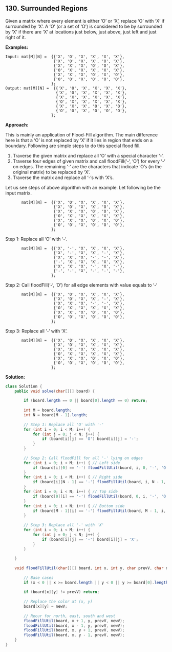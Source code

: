 ## 130. Surrounded Regions

Given a matrix where every element is either ‘O’ or ‘X’, replace ‘O’ with ‘X’ if surrounded by ‘X’. A ‘O’ (or a set of ‘O’) is considered to be by surrounded by ‘X’ if there are ‘X’ at locations just below, just above, just left and just right of it. 

**Examples:** 

```
Input: mat[M][N] =  {{'X', 'O', 'X', 'X', 'X', 'X'},
                     {'X', 'O', 'X', 'X', 'O', 'X'},
                     {'X', 'X', 'X', 'O', 'O', 'X'},
                     {'O', 'X', 'X', 'X', 'X', 'X'},
                     {'X', 'X', 'X', 'O', 'X', 'O'},
                     {'O', 'O', 'X', 'O', 'O', 'O'},
                    };
Output: mat[M][N] =  {{'X', 'O', 'X', 'X', 'X', 'X'},
                      {'X', 'O', 'X', 'X', 'X', 'X'},
                      {'X', 'X', 'X', 'X', 'X', 'X'},
                      {'O', 'X', 'X', 'X', 'X', 'X'},
                      {'X', 'X', 'X', 'O', 'X', 'O'},
                      {'O', 'O', 'X', 'O', 'O', 'O'},
                    };
```

**Approach:**

This is mainly an application of Flood-Fill algorithm. The main difference here is that a ‘O’ is not replaced by ‘X’ if it lies in region that ends on a boundary. Following are simple steps to do this special flood fill.

1. Traverse the given matrix and replace all ‘O’ with a special character ‘-‘.
2. Traverse four edges of given matrix and call floodFill(‘-‘, ‘O’) for every ‘-‘ on edges. The remaining ‘-‘ are the characters that indicate ‘O’s (in the original matrix) to be replaced by ‘X’.
3. Traverse the matrix and replace all ‘-‘s with ‘X’s. 

Let us see steps of above algorithm with an example. Let following be the input matrix. 

```
       mat[M][N] =  {{'X', 'O', 'X', 'X', 'X', 'X'},
                     {'X', 'O', 'X', 'X', 'O', 'X'},
                     {'X', 'X', 'X', 'O', 'O', 'X'},
                     {'O', 'X', 'X', 'X', 'X', 'X'},
                     {'X', 'X', 'X', 'O', 'X', 'O'},
                     {'O', 'O', 'X', 'O', 'O', 'O'},
                    };
```

Step 1: Replace all ‘O’ with ‘-‘.

```
       mat[M][N] =  {{'X', '-', 'X', 'X', 'X', 'X'},
                     {'X', '-', 'X', 'X', '-', 'X'},
                     {'X', 'X', 'X', '-', '-', 'X'},
                     {'-', 'X', 'X', 'X', 'X', 'X'},
                     {'X', 'X', 'X', '-', 'X', '-'},
                     {'-', '-', 'X', '-', '-', '-'},
                    };
```

Step 2: Call floodFill(‘-‘, ‘O’) for all edge elements with value equals to ‘-‘ 

```
       mat[M][N] =  {{'X', 'O', 'X', 'X', 'X', 'X'},
                     {'X', 'O', 'X', 'X', '-', 'X'},
                     {'X', 'X', 'X', '-', '-', 'X'},
                     {'O', 'X', 'X', 'X', 'X', 'X'},
                     {'X', 'X', 'X', 'O', 'X', 'O'},
                     {'O', 'O', 'X', 'O', 'O', 'O'},
                    };
```

Step 3: Replace all ‘-‘ with ‘X’. 

```
       mat[M][N] =  {{'X', 'O', 'X', 'X', 'X', 'X'},
                     {'X', 'O', 'X', 'X', 'X', 'X'},
                     {'X', 'X', 'X', 'X', 'X', 'X'},
                     {'O', 'X', 'X', 'X', 'X', 'X'},
                     {'X', 'X', 'X', 'O', 'X', 'O'},
                     {'O', 'O', 'X', 'O', 'O', 'O'},
                    };
```

**Solution:**

```java
class Solution {
    public void solve(char[][] board) {
        
        if (board.length == 0 || board[0].length == 0) return;
        
        int M = board.length;
        int N = board[M - 1].length;
        
        // Step 1: Replace all 'O' with '-'
        for (int i = 0; i < M; i++) {
            for (int j = 0; j < N; j++) {
                if (board[i][j] == 'O') board[i][j] = '-';
            }
        }
            
        // Step 2: Call floodFill for all '-' lying on edges
        for (int i = 0; i < M; i++) { // Left side
            if (board[i][0] == '-') floodFillUtil(board, i, 0, '-', 'O');
        }
        for (int i = 0; i < M; i++) { // Right side
            if (board[i][N - 1] == '-') floodFillUtil(board, i, N - 1, '-', 'O');
        }
        for (int i = 0; i < N; i++) { // Top side
            if (board[0][i] == '-') floodFillUtil(board, 0, i, '-', 'O');
        }
        for (int i = 0; i < N; i++) { // Bottom side
            if (board[M - 1][i] == '-') floodFillUtil(board, M - 1, i, '-', 'O');
        }
     
        // Step 3: Replace all '-' with 'X'
        for (int i = 0; i < M; i++) {
            for (int j = 0; j < N; j++) {
                if (board[i][j] == '-') board[i][j] = 'X'; 
            }
        }
        
    }
    
    void floodFillUtil(char[][] board, int x, int y, char prevV, char newV) {
        
        // Base cases
        if (x < 0 || x >= board.length || y < 0 || y >= board[0].length) return;
             
        if (board[x][y] != prevV) return;
     
        // Replace the color at (x, y)
        board[x][y] = newV;
     
        // Recur for north, east, south and west
        floodFillUtil(board, x + 1, y, prevV, newV);
        floodFillUtil(board, x - 1, y, prevV, newV);
        floodFillUtil(board, x, y + 1, prevV, newV);
        floodFillUtil(board, x, y - 1, prevV, newV);
    }
}
```